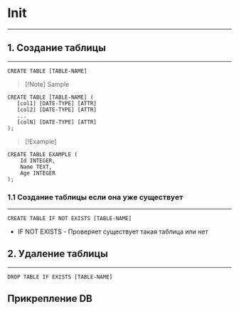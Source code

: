 # Init #
---
## 1. Создание таблицы  ##
---
```sqlite
CREATE TABLE [TABLE-NAME]
```

>[!Note] Sample
```sqlite
CREATE TABLE [TABLE-NAME] (
   [col1] [DATE-TYPE] [ATTR]
   [col2] [DATE-TYPE] [ATTR]
   ...
   [colN] [DATE-TYPE] [ATTR]
);
```

>[!Example]
```sqlite
CREATE TABLE EXAMPLE (
	Id INTEGER,
	Name TEXT,
	Age INTEGER
);
```

### 1.1 Создание таблицы если она уже существует ###
---
```sqlite
CREATE TABLE IF NOT EXISTS [TABLE-NAME]
```
- IF NOT EXISTS - Проверяет существует такая таблица или нет

## 2. Удаление таблицы  ##
---
```sqlite
DROP TABLE IF EXISTS [TABLE-NAME]
```

## Прикрепление **DB** ##
---

```sqlite
ATTACH DATEBASE 'putch/to/file' AS [alias];
```

# Data types #
---

| type     | description                                      |
| -------- | ------------------------------------------------ |
| null     | указывает на отсутствие значения                 |
| integer  | целое значение (положительное или отрицательное) |
| real     | число с плавающей точкой                         |
| text     | строка                                           |
| blob     | бинарные данные                                  |
| NUMERIC  | все 5 типов (любой) ((анал. affinity))           |


# Ограничения #
---
#### PRIMARY KEY ####
---
```sqlite
id INTEGER PRIMARY KEY
```
- Данное поле будет выступать в качестве первичного ключа

>[!Warning] Установка первичного ключа на уровне таблицы
```sqlite
CREATE TABLE users (
    id INTEGER,
    name TEXT,
    age INTEGER,
    email TEXT,
    PRIMARY KEY(id)
);
```

>[!Warning] Установка составного первичного ключа
```sqlite
CREATE TABLE users (
    id INTEGER,
    name TEXT,
    age INTEGER,
    email TEXT,
    PRIMARY KEY(id, name)
);
```
- Составной первичный ключ

#### AUTOINCREMENT ####
---
```sqlite
id INTEGER PRIMARY KEY AUTOINCREMENT
```
- Автоматически увеличивает данное число на 1

#### UNIQUE ####
---
```sqlite
email TEXT UNIQUE
```
- Данные строки должны быть уникальными

>[!Warning] Определение ограничения на уровне таблицы
```sqlite
CREATE TABLE users (
    id INTEGER PRIMARY KEY AUTOINCREMENT,
    name TEXT,
    age INTEGER,
    email TEXT,
    UNIQUE (name, email)
);
```
- В данном случае устанавливается ограничение сразу для двух столбцов

#### DEFAULT ####
---
```sqlite
age INTEGER DEFAULT 18
```
- Выставляет значение по умолчанию


#### NOT / NOT NULL ####
---
```sqlite
name TEXT NOT NULL,
```
- Столбец name не допускает значение NULL

>[!info] По умолчанию любой столбец, если он не представляет первичный ключ,может принимать значение NULL.

#### CHECK ####
---
- Создает ограничение для диапазона значений
```sqlite
name TEXT NOT NULL CHECK(name != '')
age INTEGER NOT NULL CHECK(age >0 AND age < 100)
```

>[!Warning] Использование CHECK на уровне таблицы
```sqlite
CREATE TABLE users
(
    id INTEGER PRIMARY KEY,
    name TEXT NOT NULL,
    age INTEGER NOT NULL,
    CHECK ((age >0 AND age < 100) AND (name !=''))
);
```

### CONSTRAINT ###
---
- С помощью данного оператора можно задавать имена ограничениям.
    - Для последующего управления ими.

>[!Example]
```sqlite
CREATE TABLE users
(
    id INTEGER,
    name TEXT NOT NULL,
    email TEXT NOT NULL,
    age INTEGER NOT NULL,
    CONSTRAINT users_pk PRIMARY KEY(id),
    CONSTRAINT user_email_uq UNIQUE(email),
    CONSTRAINT user_age_chk CHECK(age >0 AND age < 100)
);
```
